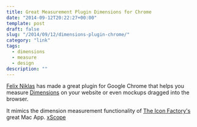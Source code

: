 ```yaml
---
title: Great Measurement Plugin Dimensions for Chrome
date: "2014-09-12T20:22:27+00:00"
template: post
draft: false
slug: "/2014/09/12/dimensions-plugin-chrome/"
category: "link"
tags:
  - dimensions
  - measure
  - design
description: ""
---
```


[Felix Niklas](http://www.twitter.com/mrflix) has made a great plugin for Google Chrome that helps you measure [Dimensions](http://felixniklas.com/dimensions/) on your website or even mockups dragged into the browser.

It mimics the dimension measurement functionality of [The Icon Factory's](http://xscopeapp.com) great Mac App. [xScope](https://itunes.apple.com/nz/app/xscope-4/id889428659?mt=12&amp;uo=4&amp;at=10lnRx)